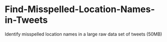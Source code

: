 # Find-Misspelled-Location-Names-in-Tweets
Identify misspelled location names in a large raw data set of tweets (50MB)
